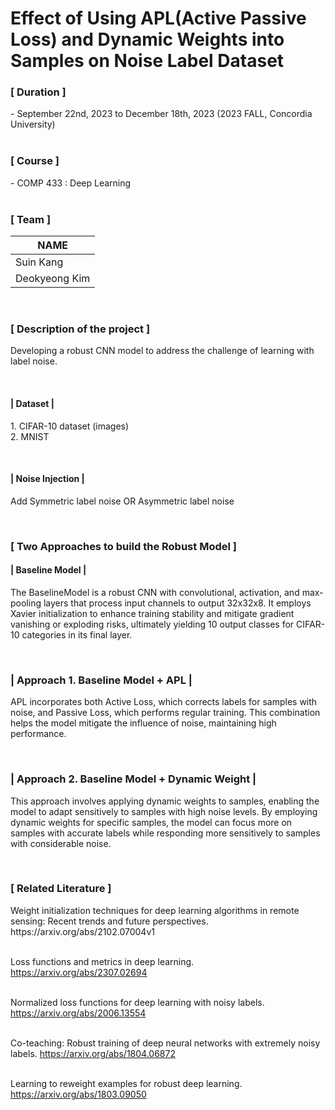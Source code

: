 # Effect of Using APL(Active Passive Loss) and Dynamic Weights into Samples on Noise Label Dataset

<h3>[ Duration ]</h3>
- September 22nd, 2023 to December 18th, 2023 (2023 FALL, Concordia University)

<br>
<br>

<h3>[ Course ]</h3>
- COMP 433 : Deep Learning

<br>
<br>

<h3>[ Team ]</h3>

| NAME |
| --- | 
| Suin Kang |
| Deokyeong Kim | 

<br>

<h3>[ Description of the project ]</h3>
<p>
Developing a robust CNN model to address the challenge of learning with label noise.
</p>
<br>

<h4> | Dataset | </h4>
<p>
1. CIFAR-10 dataset (images) <br>
2. MNIST
</p>
<br>

<h4>| Noise Injection | </h4>
<p>
Add Symmetric label noise OR Asymmetric label noise
</p>
<br>


<h3> [ Two Approaches to build the Robust Model ]</h3>

<h4>| Baseline Model | </h4>
<p>
The BaselineModel is a robust CNN with convolutional, activation, and max-pooling layers that process input channels to output 32x32x8. It employs Xavier initialization to enhance training stability and mitigate gradient vanishing or exploding risks, ultimately yielding 10 output classes for CIFAR-10 categories in its final layer.  
</p>

<br>

<h3> | Approach 1. Baseline Model + APL | </h3>
<p>
   APL incorporates both Active Loss, which corrects labels for samples with noise, and Passive Loss, which performs regular training. This combination helps the model mitigate the influence of noise, maintaining high performance.
</p>
<br>

<h3> | Approach 2. Baseline Model + Dynamic Weight | </h3>
<p>
  This approach involves applying dynamic weights to samples, enabling the model to adapt sensitively to samples with high noise levels. By employing dynamic weights for specific samples, the model can focus more on samples with accurate labels while responding more sensitively to samples with considerable noise.

</p>
<br>


<h3> [ Related Literature ] </h3>
Weight initialization techniques for deep learning algorithms in remote sensing: Recent trends and future perspectives. <br>
https://arxiv.org/abs/2102.07004v1 <br><br>

Loss functions and metrics in deep learning. <br>
https://arxiv.org/abs/2307.02694 <br><br>

Normalized loss functions for deep learning with noisy labels.
https://arxiv.org/abs/2006.13554 <br> <br>

Co-teaching: Robust training of deep neural networks with extremely noisy labels.
https://arxiv.org/abs/1804.06872 <br> <br>

Learning to reweight examples for robust deep learning. <br>
https://arxiv.org/abs/1803.09050 <br><br>

